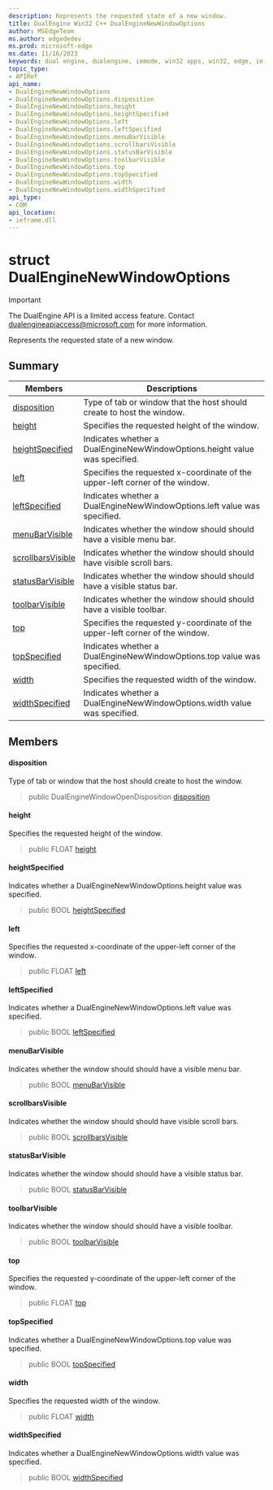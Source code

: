 ```yaml
---
description: Represents the requested state of a new window.
title: DualEngine Win32 C++ DualEngineNewWindowOptions
author: MSEdgeTeam
ms.author: edgededev
ms.prod: microsoft-edge
ms.date: 11/16/2023
keywords: dual engine, dualengine, iemode, win32 apps, win32, edge, ie mode, edge html, DualEngineNewWindowOptions
topic_type: 
- APIRef
api_name:
- DualEngineNewWindowOptions
- DualEngineNewWindowOptions.disposition
- DualEngineNewWindowOptions.height
- DualEngineNewWindowOptions.heightSpecified
- DualEngineNewWindowOptions.left
- DualEngineNewWindowOptions.leftSpecified
- DualEngineNewWindowOptions.menuBarVisible
- DualEngineNewWindowOptions.scrollbarsVisible
- DualEngineNewWindowOptions.statusBarVisible
- DualEngineNewWindowOptions.toolbarVisible
- DualEngineNewWindowOptions.top
- DualEngineNewWindowOptions.topSpecified
- DualEngineNewWindowOptions.width
- DualEngineNewWindowOptions.widthSpecified
api_type:
- COM
api_location:
- ieframe.dll
---
```


# struct DualEngineNewWindowOptions

> [!IMPORTANT]
> The DualEngine API is a limited access feature. Contact dualengineapiaccess@microsoft.com for more information.

Represents the requested state of a new window.

## Summary

 Members                        | Descriptions
--------------------------------|---------------------------------------------
[disposition](#disposition) | Type of tab or window that the host should create to host the window.
[height](#height) | Specifies the requested height of the window.
[heightSpecified](#heightspecified) | Indicates whether a DualEngineNewWindowOptions.height value was specified.
[left](#left) | Specifies the requested x-coordinate of the upper-left corner of the window.
[leftSpecified](#leftspecified) | Indicates whether a DualEngineNewWindowOptions.left value was specified.
[menuBarVisible](#menubarvisible) | Indicates whether the window should should have a visible menu bar.
[scrollbarsVisible](#scrollbarsvisible) | Indicates whether the window should should have visible scroll bars.
[statusBarVisible](#statusbarvisible) | Indicates whether the window should should have a visible status bar.
[toolbarVisible](#toolbarvisible) | Indicates whether the window should should have a visible toolbar.
[top](#top) | Specifies the requested y-coordinate of the upper-left corner of the window.
[topSpecified](#topspecified) | Indicates whether a DualEngineNewWindowOptions.top value was specified.
[width](#width) | Specifies the requested width of the window.
[widthSpecified](#widthspecified) | Indicates whether a DualEngineNewWindowOptions.width value was specified.

## Members

#### disposition

Type of tab or window that the host should create to host the window.

> public DualEngineWindowOpenDisposition [disposition](#disposition)

#### height

Specifies the requested height of the window.

> public FLOAT [height](#height)

#### heightSpecified

Indicates whether a DualEngineNewWindowOptions.height value was specified.

> public BOOL [heightSpecified](#heightspecified)

#### left

Specifies the requested x-coordinate of the upper-left corner of the window.

> public FLOAT [left](#left)

#### leftSpecified

Indicates whether a DualEngineNewWindowOptions.left value was specified.

> public BOOL [leftSpecified](#leftspecified)

#### menuBarVisible

Indicates whether the window should should have a visible menu bar.

> public BOOL [menuBarVisible](#menubarvisible)

#### scrollbarsVisible

Indicates whether the window should should have visible scroll bars.

> public BOOL [scrollbarsVisible](#scrollbarsvisible)

#### statusBarVisible

Indicates whether the window should should have a visible status bar.

> public BOOL [statusBarVisible](#statusbarvisible)

#### toolbarVisible

Indicates whether the window should should have a visible toolbar.

> public BOOL [toolbarVisible](#toolbarvisible)

#### top

Specifies the requested y-coordinate of the upper-left corner of the window.

> public FLOAT [top](#top)

#### topSpecified

Indicates whether a DualEngineNewWindowOptions.top value was specified.

> public BOOL [topSpecified](#topspecified)

#### width

Specifies the requested width of the window.

> public FLOAT [width](#width)

#### widthSpecified

Indicates whether a DualEngineNewWindowOptions.width value was specified.

> public BOOL [widthSpecified](#widthspecified)

